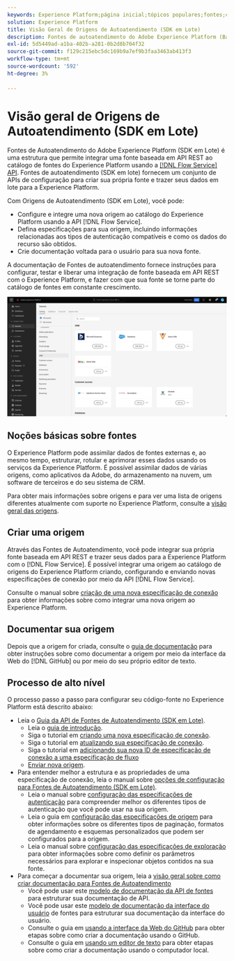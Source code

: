 ```yaml
---
keywords: Experience Platform;página inicial;tópicos populares;fontes;conectores;conectores de origem;fontes sdk;sdk;SDK
solution: Experience Platform
title: Visão Geral de Origens de Autoatendimento (SDK em Lote)
description: Fontes de autoatendimento do Adobe Experience Platform (Batch SDK) é um conjunto de APIs de configuração que permitem integrar uma fonte baseada em API REST usando a API do serviço de fluxo para trazer seus dados para a Experience Platform.
exl-id: 5d5449ad-a1ba-402b-a281-0b2d8b704f32
source-git-commit: f129c215ebc5dc169b9a7ef9b3faa3463ab413f3
workflow-type: tm+mt
source-wordcount: '592'
ht-degree: 3%

---
```


# Visão geral de Origens de Autoatendimento (SDK em Lote)

Fontes de Autoatendimento do Adobe Experience Platform (SDK em Lote) é uma estrutura que permite integrar uma fonte baseada em API REST ao catálogo de fontes do Experience Platform usando a [[!DNL Flow Service] API](https://www.adobe.io/experience-platform-apis/references/flow-service/). Fontes de autoatendimento (SDK em lote) fornecem um conjunto de APIs de configuração para criar sua própria fonte e trazer seus dados em lote para a Experience Platform.

Com Origens de Autoatendimento (SDK em Lote), você pode:

* Configure e integre uma nova origem ao catálogo do Experience Platform usando a API [!DNL Flow Service].
* Defina especificações para sua origem, incluindo informações relacionadas aos tipos de autenticação compatíveis e como os dados do recurso são obtidos.
* Crie documentação voltada para o usuário para sua nova fonte.

A documentação de Fontes de autoatendimento fornece instruções para configurar, testar e liberar uma integração de fonte baseada em API REST com o Experience Platform, e fazer com que sua fonte se torne parte do catálogo de fontes em constante crescimento.

![catálogo](./assets/catalog.png)

## Noções básicas sobre fontes

O Experience Platform pode assimilar dados de fontes externas e, ao mesmo tempo, estruturar, rotular e aprimorar esses dados usando os serviços da Experience Platform. É possível assimilar dados de várias origens, como aplicativos da Adobe, do armazenamento na nuvem, um software de terceiros e do seu sistema de CRM.

Para obter mais informações sobre origens e para ver uma lista de origens diferentes atualmente com suporte no Experience Platform, consulte a [visão geral das origens](../home.md).

## Criar uma origem

Através das Fontes de Autoatendimento, você pode integrar sua própria fonte baseada em API REST e trazer seus dados para a Experience Platform com o [!DNL Flow Service]. É possível integrar uma origem ao catálogo de origens do Experience Platform criando, configurando e enviando novas especificações de conexão por meio da API [!DNL Flow Service].

Consulte o manual sobre [criação de uma nova especificação de conexão](./api/api-overview.md) para obter informações sobre como integrar uma nova origem ao Experience Platform.

## Documentar sua origem

Depois que a origem for criada, consulte o [guia de documentação](./documentation/doc-overview.md) para obter instruções sobre como documentar a origem por meio da interface da Web do [!DNL GitHub] ou por meio do seu próprio editor de texto.

## Processo de alto nível

O processo passo a passo para configurar seu código-fonte no Experience Platform está descrito abaixo:

* Leia o [Guia da API de Fontes de Autoatendimento (SDK em Lote)](./api/api-overview.md).
   * Leia o [guia de introdução](./api/getting-started.md).
   * Siga o tutorial em [criando uma nova especificação de conexão](./api/create.md).
   * Siga o tutorial em [atualizando sua especificação de conexão](./api/update-connection-specs.md).
   * Siga o tutorial em [adicionando sua nova ID de especificação de conexão a uma especificação de fluxo](./api/update-flow-specs.md)
   * [Enviar nova origem](./api/submit.md).
* Para entender melhor a estrutura e as propriedades de uma especificação de conexão, leia o manual sobre [opções de configuração para Fontes de Autoatendimento (SDK em Lote)](./config/config.md).
   * Leia o manual sobre [configuração das especificações de autenticação](./config/authspec.md) para compreender melhor os diferentes tipos de autenticação que você pode usar na sua origem.
   * Leia o guia em [configuração das especificações de origem](./config/sourcespec.md) para obter informações sobre os diferentes tipos de paginação, formatos de agendamento e esquemas personalizados que podem ser configurados para a origem.
   * Leia o manual sobre [configuração das especificações de exploração](./config/explorespec.md) para obter informações sobre como definir os parâmetros necessários para explorar e inspecionar objetos contidos na sua fonte.
* Para começar a documentar sua origem, leia a [visão geral sobre como criar documentação para Fontes de Autoatendimento](./documentation/doc-overview.md)
   * Você pode usar este [modelo de documentação da API de fontes](./documentation/template.md) para estruturar sua documentação de API.
   * Você pode usar este [modelo de documentação da interface do usuário](./documentation/ui-template.md) de fontes para estruturar sua documentação da interface do usuário.
   * Consulte o guia em [usando a interface da Web do GitHub](./documentation/github.md) para obter etapas sobre como criar a documentação usando o GitHub.
   * Consulte o guia em [usando um editor de texto](./documentation/text-editor.md) para obter etapas sobre como criar a documentação usando o computador local.
